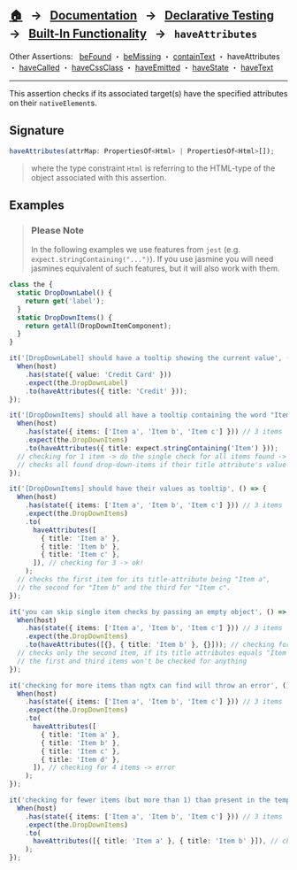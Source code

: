 ## [🏠][home] &nbsp; → &nbsp; **[Documentation][docs]** &nbsp; → &nbsp; [Declarative Testing][declarative] &nbsp; → &nbsp; [Built-In Functionality][index] &nbsp; → &nbsp; `haveAttributes`

[home]: ../README.md
[docs]: ../../DOCUMENTATION.md
[declarative]: ../index.md
[index]: ../built-in.md
[befound]: ./be-found.md
[bemissing]: ./be-missing.md
[containtext]: ./contain-text.md
[haveattributes]: ./have-attributes.md
[havecalled]: ./have-called.md
[havecssclass]: ./have-css-class.md
[haveemitted]: ./have-emitted.md
[havestate]: ./have-state.md
[havetext]: ./have-text.md

Other Assertions: &nbsp; [beFound] ・ [beMissing] ・ [containText] ・ haveAttributes ・ [haveCalled] ・ [haveCssClass] ・ [haveEmitted] ・ [haveState] ・ [haveText]

---

This assertion checks if its associated target(s) have the specified attributes on their `nativeElement`s.

## Signature

```ts
haveAttributes(attrMap: PropertiesOf<Html> | PropertiesOf<Html>[]);
```

> where the type constraint `Html` is referring to the HTML-type of the object associated with this assertion.

## Examples

> ### Please Note
>
> In the following examples we use features from `jest` (e.g. `expect.stringContaining("...")`). If you use jasmine you will need jasmines equivalent of such features, but it will also work with them.

```ts
class the {
  static DropDownLabel() {
    return get('label');
  }
  static DropDownItems() {
    return getAll(DropDownItemComponent);
  }
}

it('[DropDownLabel] should have a tooltip showing the current value', () => {
  When(host)
    .has(state({ value: 'Credit Card' }))
    .expect(the.DropDownLabel)
    .to(haveAttributes({ title: 'Credit' }));
});

it('[DropDownItems] should all have a tooltip containing the word "Item"', () => {
  When(host)
    .has(state({ items: ['Item a', 'Item b', 'Item c'] })) // 3 items
    .expect(the.DropDownItems)
    .to(haveAttributes({ title: expect.stringContaining('Item') }));
  // checking for 1 item -> do the single check for all items found -> ok!
  // checks all found drop-down-items if their title attribute's value contain "Item"
});

it('[DropDownItems] should have their values as tooltip', () => {
  When(host)
    .has(state({ items: ['Item a', 'Item b', 'Item c'] })) // 3 items
    .expect(the.DropDownItems)
    .to(
      haveAttributes([
        { title: 'Item a' },
        { title: 'Item b' },
        { title: 'Item c' },
      ]), // checking for 3 -> ok!
    );
  // checks the first item for its title-attribute being "Item a",
  // the second for "Item b" and the third for "Item c".
});

it('you can skip single item checks by passing an empty object', () => {
  When(host)
    .has(state({ items: ['Item a', 'Item b', 'Item c'] })) // 3 items
    .expect(the.DropDownItems)
    .to(haveAttributes([{}, { title: 'Item b' }, {}])); // checking for 3 -> ok!
  // checks only the second item, if its title attributes equals "Item b";
  // the first and third items won't be checked for anything
});

it('checking for more items than ngtx can find will throw an error', () => {
  When(host)
    .has(state({ items: ['Item a', 'Item b', 'Item c'] })) // 3 items
    .expect(the.DropDownItems)
    .to(
      haveAttributes([
        { title: 'Item a' },
        { title: 'Item b' },
        { title: 'Item c' },
        { title: 'Item d' },
      ]), // checking for 4 items -> error
    );
});

it('checking for fewer items (but more than 1) than present in the template will also throw an error', () => {
  When(host)
    .has(state({ items: ['Item a', 'Item b', 'Item c'] })) // 3 items
    .expect(the.DropDownItems)
    .to(
      haveAttributes([{ title: 'Item a' }, { title: 'Item b' }]), // checking for 2 items -> error
    );
});
```
